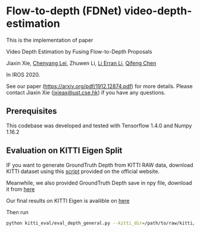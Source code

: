 # Flow-to-depth (FDNet) video-depth-estimation
This is the implementation of paper

Video Depth Estimation by Fusing Flow-to-Depth Proposals

Jiaxin Xie, [Chenyang Lei](https://chenyanglei.github.io/), Zhuwen Li, [Li Erran Li](http://www.cs.columbia.edu/~lierranli/), [Qifeng Chen](https://cqf.io/)

In IROS 2020.

See our paper (https://arxiv.org/pdf/1912.12874.pdf) for more details. Please contact Jiaxin Xie (jxieax@ust.cse.hk) if you have any questions.


## Prerequisites
This codebase was developed and tested with Tensorflow 1.4.0 and Numpy 1.16.2

## Evaluation on KITTI Eigen Split
IF you want to generate GroundTruth Depth from KITTI RAW data,  download KITTI dataset using this [script](http://www.cvlibs.net/download.php?file=raw_data_downloader.zip) provided on the official website.

Meanwhile, we also provided GroundTruth Depth save in npy file,  download it from [here](https://drive.google.com/file/d/1Hzet3ev1Qpfcd5Ub-o7URUkJARd8Zg74/view?usp=sharing) 

Our final results on KITTI Eigen is availible on [here](https://drive.google.com/file/d/1TV-4wmDiPzXsggsSDCDE4vvePPMAoG8A/view?usp=sharing)

Then run

```bash
python kitti_eval/eval_depth_general.py --kitti_dir=/path/to/raw/kitti/dataset/ or /path/to/downloaded/GoundTruth/npy/file/ --pred_file=/path/to/our/final/results/
```
